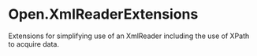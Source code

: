 # Open.XmlReaderExtensions
Extensions for simplifying use of an XmlReader including the use of XPath to acquire data.
